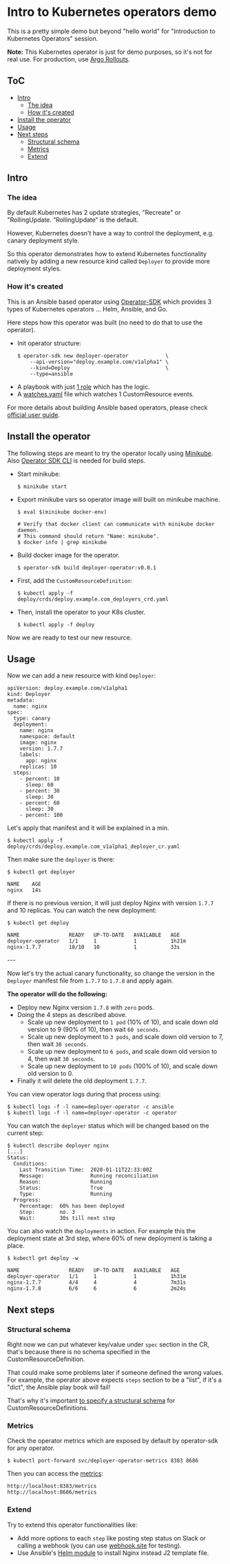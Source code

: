 <!-- omit in toc -->
# Intro to Kubernetes operators demo
This is a pretty simple demo but beyond "hello world" for "Introduction to Kubernetes Operators" session.

**Note:** This Kubernetes operator is just for demo purposes, so it's not for real use. For production, use [Argo Rollouts](https://argoproj.github.io/argo-rollouts/).

<!-- omit in toc -->
## ToC
- [Intro](#intro)
  - [The idea](#the-idea)
  - [How it's created](#how-its-created)
- [Install the operator](#install-the-operator)
- [Usage](#usage)
- [Next steps](#next-steps)
  - [Structural schema](#structural-schema)
  - [Metrics](#metrics)
  - [Extend](#extend)

## Intro

### The idea
By default Kubernetes has 2 update strategies, "Recreate" or "RollingUpdate. “RollingUpdate” is the default.

However, Kubernetes doesn't have a way to control the deployment, e.g. canary deployment style.

So this operator demonstrates how to extend Kubernetes functionality natively by adding a new resource kind called `Deployer` to provide more deployment styles.

### How it's created
This is an Ansible based operator using [Operator-SDK](https://github.com/operator-framework/operator-sdk) which provides 3 types of Kubernetes operators ... Helm, Ansible, and Go.

Here steps how this operator was built (no need to do that to use the operator).

- Init operator structure:
  ```
  $ operator-sdk new deployer-operator            \
      --api-version="deploy.example.com/v1alpha1" \
      --kind=Deploy                               \
      --type=ansible
  ```
- A playbook with just [1 role](roles/deployer) which has the logic.
- A [watches.yaml](watches.yaml) file which watches 1 CustomResource events.

For more details about building Ansible based operators, please check [official user guide](https://github.com/operator-framework/operator-sdk/blob/master/doc/ansible/user-guide.md).


## Install the operator

The following steps are meant to try the operator locally using [Minikube](https://minikube.sigs.k8s.io/). Also [Operator SDK CLI](https://github.com/operator-framework/operator-sdk/blob/master/doc/user/install-operator-sdk.md) is needed for build steps.

- Start minikube:
  ```
  $ minikube start
  ```
- Export minikube vars so operator image will built on minikube machine.
  ```
  $ eval $(minikube docker-env)

  # Verify that docker client can communicate with minikube docker daemon.
  # This command should return "Name: minikube".
  $ docker info | grep minikube
  ```
- Build docker image for the operator.
  ```
  $ operator-sdk build deployer-operator:v0.0.1
  ```
- First, add the `CustomResourceDefinition`:
  ```
  $ kubectl apply -f deploy/crds/deploy.example.com_deployers_crd.yaml
  ```
- Then, install the operator to your K8s cluster.
  ```
  $ kubectl apply -f deploy
  ```

Now we are ready to test our new resource.


## Usage

Now we can add a new resource with kind `Deployer`:

```
apiVersion: deploy.example.com/v1alpha1
kind: Deployer
metadata:
  name: nginx
spec:
  type: canary
  deployment:
    name: nginx
    namespace: default
    image: nginx
    version: 1.7.7
    labels:
      app: nginx
    replicas: 10
  steps:
    - percent: 10
      sleep: 60
    - percent: 30
      sleep: 30
    - percent: 60
      sleep: 30
    - percent: 100
```

Let's apply that manifest and it will be explained in a min.
```
$ kubectl apply -f deploy/crds/deploy.example.com_v1alpha1_deployer_cr.yaml
```

Then make sure the `deployer` is there:
```
$ kubectl get deployer

NAME    AGE
nginx   14s
```

If there is no previous version, it will just deploy Nginx with version `1.7.7` and 10 replicas. You can watch the new deployment:
```
$ kubectl get deploy

NAME                READY   UP-TO-DATE   AVAILABLE   AGE
deployer-operator   1/1     1            1           1h21m
nginx-1.7.7         10/10   10           1           33s
```

\---

Now let's try the actual canary functionality, so change the version in the `Deployer` manifest file from `1.7.7` to `1.7.8` and apply again.

**The operator will do the following:**
- Deploy new Nginx version `1.7.8` with `zero` pods.
- Doing the 4 steps as described above.
  - Scale up new deployment to `1 pod` (10% of 10), and scale down old version to 9 (90% of 10), then wait `60 seconds`.
  - Scale up new deployment to `3 pods`, and scale down old version to 7, then wait `30 seconds`.
  - Scale up new deployment to `6 pods`, and scale down old version to 4, then wait `30 seconds`.
  - Scale up new deployment  to `10 pods` (100% of 10), and scale down old version to 0.
- Finally it will delete the old deployment `1.7.7`.

You can view operator logs during that process using:
```
$ kubectl logs -f -l name=deployer-operator -c ansible
$ kubectl logs -f -l name=deployer-operator -c operator
```

You can watch the `deployer` status which will be changed based on the current step:
```
$ kubectl describe deployer nginx
[...]
Status:
  Conditions:
    Last Transition Time:  2020-01-11T22:33:00Z
    Message:               Running reconciliation
    Reason:                Running
    Status:                True
    Type:                  Running
  Progress:
    Percentage:  60% has been deployed
    Step:        no. 3
    Wait:        30s till next step
```

You can also watch the `deployments` in action. For example this the deployment state at 3rd step, where 60% of new deployment is taking a place.
```
$ kubectl get deploy -w

NAME                READY   UP-TO-DATE   AVAILABLE   AGE
deployer-operator   1/1     1            1           1h31m
nginx-1.7.7         4/4     4            4           7m31s
nginx-1.7.8         6/6     6            6           2m24s
```

## Next steps

### Structural schema
Right now we can put whatever key/value under `spec` section in the CR, that's because there is no schema specified in the CustomResourceDefinition.

That could make some problems later if someone defined the wrong values. For example, the operator above expects `steps` section to be a "list", if it's a "dict", the Ansible play book will fail!

That's why it's important [to specify a structural schema](https://kubernetes.io/docs/tasks/access-kubernetes-api/custom-resources/custom-resource-definitions/#specifying-a-structural-schema) for CustomResourceDefinitions.

### Metrics
Check the operator metrics which are exposed by default by operator-sdk for any operator.
```
$ kubectl port-forward svc/deployer-operator-metrics 8383 8686
```

Then you can access the [metrics](https://github.com/operator-framework/operator-sdk/blob/master/doc/user/metrics/README.md):
```
http://localhost:8383/metrics
http://localhost:8686/metrics
```

### Extend
Try to extend this operator functionalities like:
- Add more options to each `step` like posting step status on Slack or calling a webhook (you can use [webhook.site](https://webhook.site/) for testing).
- Use Ansible's [Helm module](https://docs.ansible.com/ansible/latest/modules/helm_module.html) to install Nginx instead J2 template file.